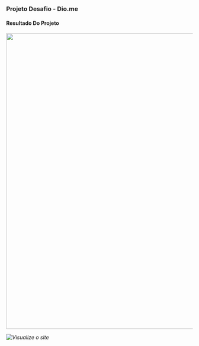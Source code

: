 
<h3>Projeto Desafio - Dio.me</h1>

<h4>Resultado Do Projeto<h6>
<img style="width: 800px;;" src="https://user-images.githubusercontent.com/123600728/232237907-af995505-4fd1-4c8b-9d28-e91148d98904.png"/>

![Visualize o site]("")
